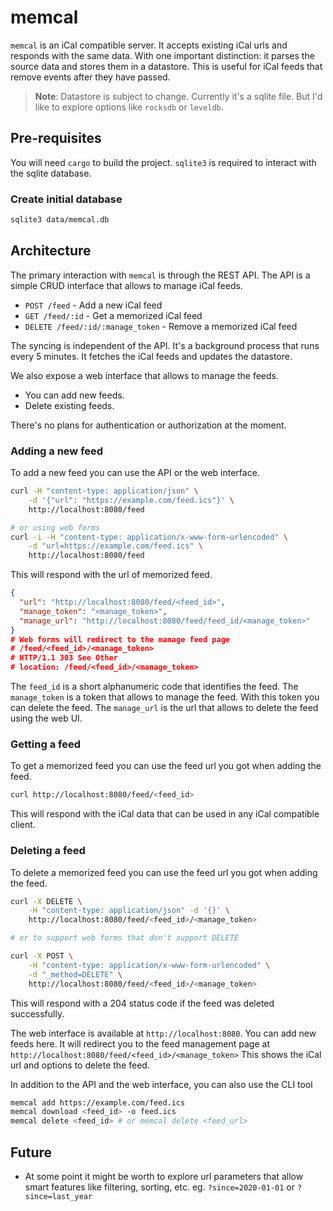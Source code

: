 # memcal

`memcal` is an iCal compatible server. It accepts existing iCal urls and
responds with the same data. With one important distinction: it parses the
source data and stores them in a datastore.
This is useful for iCal feeds that remove events after they have passed.

> **Note**: Datastore is subject to change. Currently it's a sqlite file.
> But I'd like to explore options like `rocksdb` or `leveldb`.

## Pre-requisites

You will need `cargo` to build the project.
`sqlite3` is required to interact with the sqlite database.

### Create initial database

```bash
sqlite3 data/memcal.db
```

## Architecture

The primary interaction with `memcal` is through the REST API.
The API is a simple CRUD interface that allows to manage iCal feeds.

- `POST /feed` - Add a new iCal feed
- `GET /feed/:id` - Get a memorized iCal feed
- `DELETE /feed/:id/:manage_token` - Remove a memorized iCal feed

The syncing is independent of the API. It's a background process that runs
every 5 minutes. It fetches the iCal feeds and updates the datastore.

We also expose a web interface that allows to manage the feeds.

- You can add new feeds.
- Delete existing feeds.

There's no plans for authentication or authorization at the moment.

### Adding a new feed

To add a new feed you can use the API or the web interface.

```bash
curl -H "content-type: application/json" \
    -d '{"url": "https://example.com/feed.ics"}' \
    http://localhost:8080/feed

# or using web forms
curl -i -H "content-type: application/x-www-form-urlencoded" \
    -d "url=https://example.com/feed.ics" \
    http://localhost:8080/feed
```

This will respond with the url of memorized feed.

```json
{
  "url": "http://localhost:8080/feed/<feed_id>",
  "manage_token": "<manage_token>",
  "manage_url": "http://localhost:8080/feed/feed_id/<manage_token>"
}
# Web forms will redirect to the manage feed page
# /feed/<feed_id>/<manage_token>
# HTTP/1.1 303 See Other
# location: /feed/<feed_id>/<manage_token>
```

The `feed_id` is a short alphanumeric code that identifies the feed.
The `manage_token` is a token that allows to manage the feed. With this token
you can delete the feed.
The `manage_url` is the url that allows to delete the feed using the web UI.

### Getting a feed

To get a memorized feed you can use the feed url you got when adding the feed.

```bash
curl http://localhost:8080/feed/<feed_id>
```

This will respond with the iCal data that can be used in any iCal compatible
client.

### Deleting a feed

To delete a memorized feed you can use the feed url you got when adding the feed.

```bash
curl -X DELETE \
    -H "content-type: application/json" -d '{}' \
    http://localhost:8080/feed/<feed_id>/<manage_token>

# or to support web forms that don't support DELETE

curl -X POST \
    -H "content-type: application/x-www-form-urlencoded" \
    -d "_method=DELETE" \
    http://localhost:8080/feed/<feed_id>/<manage_token>
```

This will respond with a 204 status code if the feed was deleted successfully.

The web interface is available at `http://localhost:8080`.
You can add new feeds here.
It will redirect you to the feed management page at
`http://localhost:8080/feed/<feed_id>/<manage_token>`
This shows the iCal url and options to delete the feed.

In addition to the API and the web interface, you can also use the CLI tool

```bash
memcal add https://example.com/feed.ics
memcal download <feed_id> -o feed.ics
memcal delete <feed_id> # or memcal delete <feed_url>
```

## Future

- At some point it might be worth to explore url parameters that allow smart
  features like filtering, sorting, etc.
  eg. `?since=2020-01-01` or `?since=last_year`
